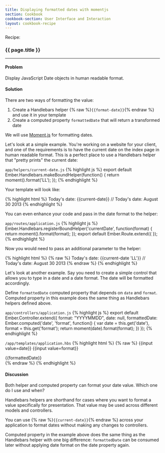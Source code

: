 ```yaml
---
title: Displaying formatted dates with momentjs
section: Cookbook
cookbook-section: User Interface and Interaction
layout: cookbook-recipe
---
```

<span class="recipe-label">Recipe:</span>

### {{ page.title }}
-----

#### Problem

Display JavaScript Date objects in human readable format.

#### Solution

There are two ways of formatting the value:

1. Create a Handlebars helper {% raw %}`{{format-date}}`{% endraw %} and use it in your template
2. Create a computed property `formattedDate` that will return a transformed date

We will use [Moment.js](http://momentjs.com) for formatting dates.

Let's look at a simple example. You're working on a website for your
client, and one of the requirements is to have the current date on the index page in human readable format. This is a perfect place to use a
Handlebars helper that "pretty prints" the current date:

`app/helpers/current-date.js`
{% highlight js %}
export default Ember.Handlebars.makeBoundHelper(function() {
  return moment().format('LL');
});
{% endhighlight %}

Your template will look like:

{% highlight html %}
Today's date: {{current-date}}  // Today's date: August 30 2013
{% endhighlight %}

You can even enhance your code and pass in the date format to the helper:

`app/routes/application.js`
{% highlight js %}
Ember.Handlebars.registerBoundHelper('currentDate', function(format) {
  return moment().format(format);
});
export default Ember.Route.extend({
});
{% endhighlight %}

Now you would need to pass an additional parameter to the helper:

{% highlight html %}
{% raw %}
Today's date: {{current-date 'LL'}}  // Today's date: August 30 2013
{% endraw %}
{% endhighlight %}

Let's look at another example. Say you need
to create a simple control that allows you to type in a date and
a date format. The date will be formatted accordingly.

Define `formattedDate` computed property that depends on
`date` and `format`. Computed property in this example does
the same thing as Handlebars helpers defined above.

`app/controllers/application.js`
{% highlight js %}
export default Ember.Controller.extend({
  format: "YYYYMMDD",
  date: null,
  formattedDate: Ember.computed('date', 'format', function() {
    var date = this.get('date'),
        format = this.get('format');
    return moment(date).format(format);
  })
});
{% endhighlight %}

`/app/templates/application.hbs`
{% highlight html %}
{% raw %}
{{input value=date}}
{{input value=format}}
<div>{{formattedDate}}</div>
{% endraw %}
{% endhighlight %}

#### Discussion

Both helper and computed property can format your date value.
Which one do I use and when?

Handlebars helpers are shorthand for cases where you want to format
a value specifically for presentation. That value may be used
across different models and controllers.

You can use {% raw %}`{{current-date}}`{% endraw %} across your application to format dates
without making any changes to controllers.

Computed property in the example above does the same thing as the
Handlebars helper with one big difference:
`formattedDate` can be consumed later without applying
date format on the date property again.

<!---#### Example
<a class="jsbin-embed" href="http://jsbin.com/nipujoneqe/1/embed?live">JS Bin</a>-->
